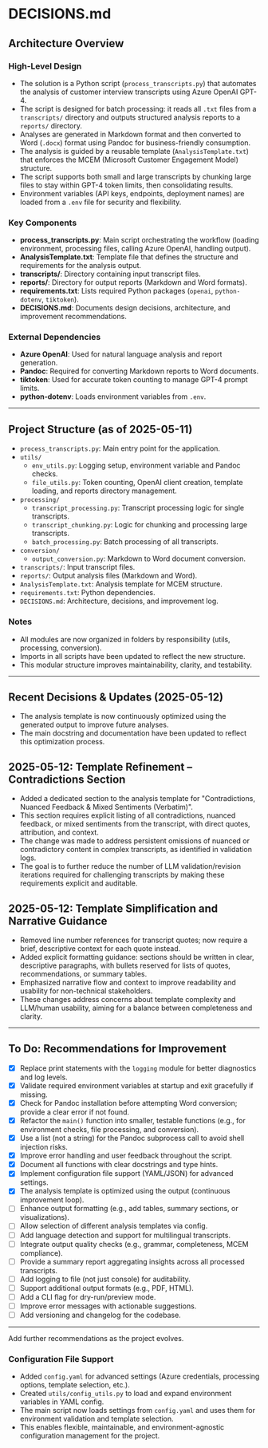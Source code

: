 # DECISIONS.md

## Architecture Overview

### High-Level Design
- The solution is a Python script (`process_transcripts.py`) that automates the analysis of customer interview transcripts using Azure OpenAI GPT-4.
- The script is designed for batch processing: it reads all `.txt` files from a `transcripts/` directory and outputs structured analysis reports to a `reports/` directory.
- Analyses are generated in Markdown format and then converted to Word (`.docx`) format using Pandoc for business-friendly consumption.
- The analysis is guided by a reusable template (`AnalysisTemplate.txt`) that enforces the MCEM (Microsoft Customer Engagement Model) structure.
- The script supports both small and large transcripts by chunking large files to stay within GPT-4 token limits, then consolidating results.
- Environment variables (API keys, endpoints, deployment names) are loaded from a `.env` file for security and flexibility.

### Key Components
- **process_transcripts.py**: Main script orchestrating the workflow (loading environment, processing files, calling Azure OpenAI, handling output).
- **AnalysisTemplate.txt**: Template file that defines the structure and requirements for the analysis output.
- **transcripts/**: Directory containing input transcript files.
- **reports/**: Directory for output reports (Markdown and Word formats).
- **requirements.txt**: Lists required Python packages (`openai`, `python-dotenv`, `tiktoken`).
- **DECISIONS.md**: Documents design decisions, architecture, and improvement recommendations.

### External Dependencies
- **Azure OpenAI**: Used for natural language analysis and report generation.
- **Pandoc**: Required for converting Markdown reports to Word documents.
- **tiktoken**: Used for accurate token counting to manage GPT-4 prompt limits.
- **python-dotenv**: Loads environment variables from `.env`.

---

## Project Structure (as of 2025-05-11)

- `process_transcripts.py`: Main entry point for the application.
- `utils/`
  - `env_utils.py`: Logging setup, environment variable and Pandoc checks.
  - `file_utils.py`: Token counting, OpenAI client creation, template loading, and reports directory management.
- `processing/`
  - `transcript_processing.py`: Transcript processing logic for single transcripts.
  - `transcript_chunking.py`: Logic for chunking and processing large transcripts.
  - `batch_processing.py`: Batch processing of all transcripts.
- `conversion/`
  - `output_conversion.py`: Markdown to Word document conversion.
- `transcripts/`: Input transcript files.
- `reports/`: Output analysis files (Markdown and Word).
- `AnalysisTemplate.txt`: Analysis template for MCEM structure.
- `requirements.txt`: Python dependencies.
- `DECISIONS.md`: Architecture, decisions, and improvement log.

### Notes
- All modules are now organized in folders by responsibility (utils, processing, conversion).
- Imports in all scripts have been updated to reflect the new structure.
- This modular structure improves maintainability, clarity, and testability.

---

## Recent Decisions & Updates (2025-05-12)

- The analysis template is now continuously optimized using the generated output to improve future analyses.
- The main docstring and documentation have been updated to reflect this optimization process.

## 2025-05-12: Template Refinement – Contradictions Section
- Added a dedicated section to the analysis template for "Contradictions, Nuanced Feedback & Mixed Sentiments (Verbatim)".
- This section requires explicit listing of all contradictions, nuanced feedback, or mixed sentiments from the transcript, with direct quotes, attribution, and context.
- The change was made to address persistent omissions of nuanced or contradictory content in complex transcripts, as identified in validation logs.
- The goal is to further reduce the number of LLM validation/revision iterations required for challenging transcripts by making these requirements explicit and auditable.

## 2025-05-12: Template Simplification and Narrative Guidance
- Removed line number references for transcript quotes; now require a brief, descriptive context for each quote instead.
- Added explicit formatting guidance: sections should be written in clear, descriptive paragraphs, with bullets reserved for lists of quotes, recommendations, or summary tables.
- Emphasized narrative flow and context to improve readability and usability for non-technical stakeholders.
- These changes address concerns about template complexity and LLM/human usability, aiming for a balance between completeness and clarity.

---

## To Do: Recommendations for Improvement

- [x] Replace print statements with the `logging` module for better diagnostics and log levels.
- [x] Validate required environment variables at startup and exit gracefully if missing.
- [x] Check for Pandoc installation before attempting Word conversion; provide a clear error if not found.
- [x] Refactor the `main()` function into smaller, testable functions (e.g., for environment checks, file processing, and conversion).
- [x] Use a list (not a string) for the Pandoc subprocess call to avoid shell injection risks.
- [x] Improve error handling and user feedback throughout the script.
- [x] Document all functions with clear docstrings and type hints.
- [x] Implement configuration file support (YAML/JSON) for advanced settings.
- [x] The analysis template is optimized using the output (continuous improvement loop).
- [ ] Enhance output formatting (e.g., add tables, summary sections, or visualizations).
- [ ] Allow selection of different analysis templates via config.
- [ ] Add language detection and support for multilingual transcripts.
- [ ] Integrate output quality checks (e.g., grammar, completeness, MCEM compliance).
- [ ] Provide a summary report aggregating insights across all processed transcripts.
- [ ] Add logging to file (not just console) for auditability.
- [ ] Support additional output formats (e.g., PDF, HTML).
- [ ] Add a CLI flag for dry-run/preview mode.
- [ ] Improve error messages with actionable suggestions.
- [ ] Add versioning and changelog for the codebase.

---

Add further recommendations as the project evolves.

### Configuration File Support
- Added `config.yaml` for advanced settings (Azure credentials, processing options, template selection, etc.).
- Created `utils/config_utils.py` to load and expand environment variables in YAML config.
- The main script now loads settings from `config.yaml` and uses them for environment validation and template selection.
- This enables flexible, maintainable, and environment-agnostic configuration management for the project.

